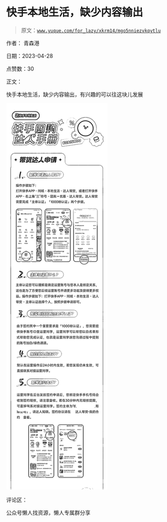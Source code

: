 # 快手本地生活，缺少内容输出

> 原文：[`www.yuque.com/for_lazy/xkrm14/mgo5nniezvkqytlu`](https://www.yuque.com/for_lazy/xkrm14/mgo5nniezvkqytlu)



作者： 青森港



日期：2023-04-28



点赞数：30



正文：



快手本地生活，缺少内容输出，有兴趣的可以往这块儿发展



![](img/aca78017e7bf157d74ccad40481875fe.png)



评论区：



公众号懒人找资源，懒人专属群分享

